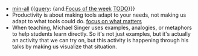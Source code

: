 - [min-all](<min-all.md>) {{[query](<query.md>): {and:[Focus of the week](<Focus of the week.md>) [TODO](<TODO.md>)}}}
- Productivity is about making tools adapt to your needs, not making us adapt to what tools could do. [focus on what matters](<focus on what matters.md>)
- When teaching, Michael Singer uses examples, analogies, or metaphors to help students learn directly. So it's not just examples, but it's actually an activity that we can try on, but this activity is happening through his talks by making us visualize that situation.
